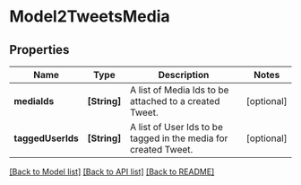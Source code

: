 # Model2TweetsMedia

## Properties
Name | Type | Description | Notes
------------ | ------------- | ------------- | -------------
**mediaIds** | **[String]** | A list of Media Ids to be attached to a created Tweet. | [optional] 
**taggedUserIds** | **[String]** | A list of User Ids to be tagged in the media for created Tweet. | [optional] 

[[Back to Model list]](../README.md#documentation-for-models) [[Back to API list]](../README.md#documentation-for-api-endpoints) [[Back to README]](../README.md)


